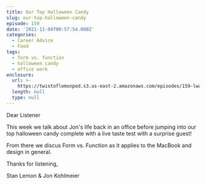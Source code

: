 ```yaml
---
title: Our Top Halloween Candy
slug: our-top-halloween-candy
episode: 159
date: '2021-11-04T00:57:54.000Z'
categories:
  - Career Advice
  - Food
tags:
  - form vs. function
  - halloween candy
  - office work
enclosure:
  url: >-
    https://twistoflemonpod.s3.us-east-2.amazonaws.com/episodes/159-lwatol-20211104.mp3
  length: null
  type: null
---
```


Dear Listener

This week we talk about Jon's life back in an office before jumping into our top halloween candy complete with a live taste test with a surprise guest!

From there we discus Form vs. Function as it applies to the MacBook and design in general.

Thanks for listening,

Stan Lemon & Jon Kohlmeier
